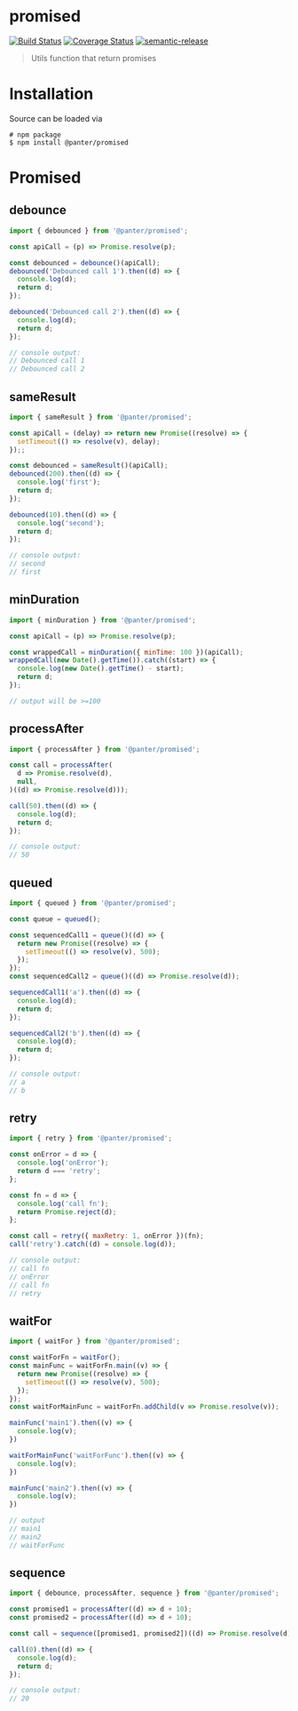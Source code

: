 # promised

[![Build Status](https://travis-ci.org/panter/promised.svg?branch=master)](https://travis-ci.org/panter/promised)
[![Coverage Status](https://coveralls.io/repos/github/panter/promised/badge.svg?branch=master)](https://coveralls.io/github/panter/promised?branch=master) [![semantic-release](https://img.shields.io/badge/%20%20%F0%9F%93%A6%F0%9F%9A%80-semantic--release-e10079.svg)](https://github.com/semantic-release/semantic-release)

> Utils function that return promises

# Installation

Source can be loaded via

```
# npm package
$ npm install @panter/promised
```


# Promised


## debounce

``` js
import { debounced } from '@panter/promised';

const apiCall = (p) => Promise.resolve(p);

const debounced = debounce()(apiCall);
debounced('Debounced call 1').then((d) => {
  console.log(d);
  return d;
});

debounced('Debounced call 2').then((d) => {
  console.log(d);
  return d;
});

// console output:
// Debounced call 1
// Debounced call 2
```

## sameResult

``` js
import { sameResult } from '@panter/promised';

const apiCall = (delay) => return new Promise((resolve) => {
  setTimeout(() => resolve(v), delay);
});;

const debounced = sameResult()(apiCall);
debounced(200).then((d) => {
  console.log('first');
  return d;
});

debounced(10).then((d) => {
  console.log('second');
  return d;
});

// console output:
// second
// first
```

## minDuration

``` js
import { minDuration } from '@panter/promised';

const apiCall = (p) => Promise.resolve(p);

const wrappedCall = minDuration({ minTime: 100 })(apiCall);
wrappedCall(new Date().getTime()).catch((start) => {
  console.log(new Date().getTime() - start);
  return d;
});

// output will be >=100
```

## processAfter

``` js
import { processAfter } from '@panter/promised';

const call = processAfter(
  d => Promise.resolve(d),
  null,
)((d) => Promise.resolve(d)));

call(50).then((d) => {
  console.log(d);
  return d;
});

// console output:
// 50
```

## queued

``` js
import { queued } from '@panter/promised';

const queue = queued();

const sequencedCall1 = queue()((d) => {
  return new Promise((resolve) => {
    setTimeout(() => resolve(v), 500);
  });
});
const sequencedCall2 = queue()((d) => Promise.resolve(d));

sequencedCall1('a').then((d) => {
  console.log(d);
  return d;
});

sequencedCall2('b').then((d) => {
  console.log(d);
  return d;
});

// console output:
// a
// b
```

## retry

``` js
import { retry } from '@panter/promised';

const onError = d => {
  console.log('onError');
  return d === 'retry';
};

const fn = d => {
  console.log('call fn');
  return Promise.reject(d);
};

const call = retry({ maxRetry: 1, onError })(fn);
call('retry').catch((d) = console.log(d));

// console output:
// call fn
// onError
// call fn
// retry
```

## waitFor

``` js
import { waitFor } from '@panter/promised';

const waitForFn = waitFor();
const mainFunc = waitForFn.main((v) => {
  return new Promise((resolve) => {
    setTimeout(() => resolve(v), 500);
  });
});
const waitForMainFunc = waitForFn.addChild(v => Promise.resolve(v));

mainFunc('main1').then((v) => {
  console.log(v);
})

waitForMainFunc('waitForFunc').then((v) => {
  console.log(v);
})

mainFunc('main2').then((v) => {
  console.log(v);
})

// output
// main1
// main2
// waitForFunc
```

## sequence

``` js
import { debounce, processAfter, sequence } from '@panter/promised';

const promised1 = processAfter((d) => d + 10);
const promised2 = processAfter((d) => d + 10);

const call = sequence([promised1, promised2])((d) => Promise.resolve(d));

call(0).then((d) => {
  console.log(d);
  return d;
});

// console output:
// 20
```
